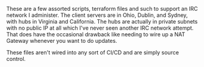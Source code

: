 These are a few assorted scripts, terraform files and such to support an IRC network I administer. The client servers are
in Ohio, Dublin, and Sydney, with hubs in Virginia and California. The hubs are actually in private subnets with no
public IP at all which I've never seen another IRC network attempt. That does have the occasional drawback like needing
to wire up a NAT Gateway whenever you want to do updates.

These files aren't wired into any sort of CI/CD and are simply source control.
